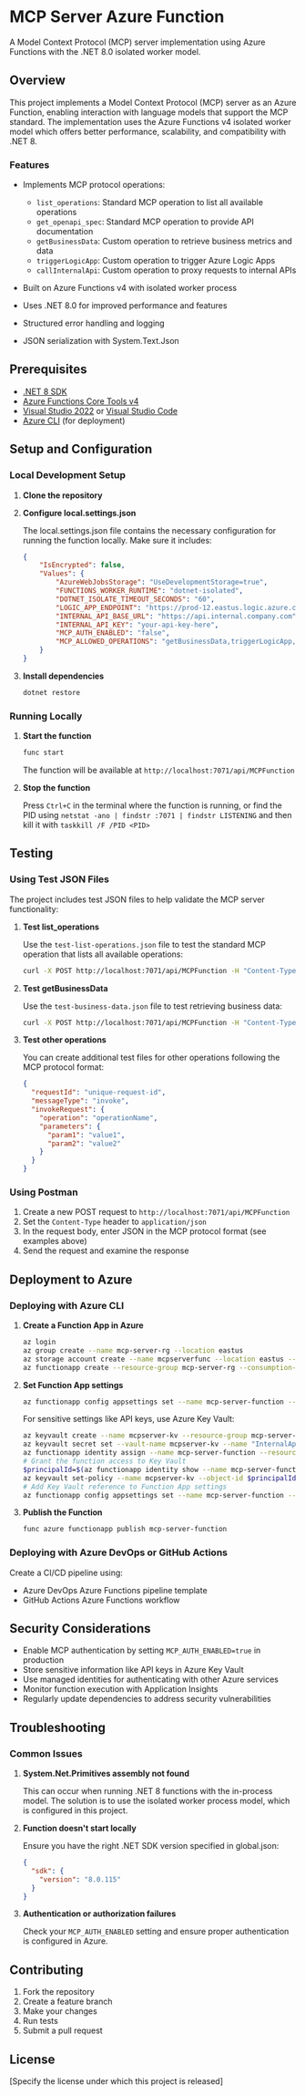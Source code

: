 # MCP Server Azure Function

A Model Context Protocol (MCP) server implementation using Azure Functions with the .NET 8.0 isolated worker model.

## Overview

This project implements a Model Context Protocol (MCP) server as an Azure Function, enabling interaction with language models that support the MCP standard. The implementation uses the Azure Functions v4 isolated worker model which offers better performance, scalability, and compatibility with .NET 8.

### Features

- Implements MCP protocol operations:
  - `list_operations`: Standard MCP operation to list all available operations
  - `get_openapi_spec`: Standard MCP operation to provide API documentation
  - `getBusinessData`: Custom operation to retrieve business metrics and data
  - `triggerLogicApp`: Custom operation to trigger Azure Logic Apps
  - `callInternalApi`: Custom operation to proxy requests to internal APIs

- Built on Azure Functions v4 with isolated worker process
- Uses .NET 8.0 for improved performance and features
- Structured error handling and logging
- JSON serialization with System.Text.Json

## Prerequisites

- [.NET 8 SDK](https://dotnet.microsoft.com/download/dotnet/8.0)
- [Azure Functions Core Tools v4](https://learn.microsoft.com/en-us/azure/azure-functions/functions-run-local)
- [Visual Studio 2022](https://visualstudio.microsoft.com/) or [Visual Studio Code](https://code.visualstudio.com/)
- [Azure CLI](https://learn.microsoft.com/en-us/cli/azure/install-azure-cli) (for deployment)

## Setup and Configuration

### Local Development Setup

1. **Clone the repository**

2. **Configure local.settings.json**

   The local.settings.json file contains the necessary configuration for running the function locally. Make sure it includes:

   ```json
   {
       "IsEncrypted": false,
       "Values": {
           "AzureWebJobsStorage": "UseDevelopmentStorage=true",
           "FUNCTIONS_WORKER_RUNTIME": "dotnet-isolated",
           "DOTNET_ISOLATE_TIMEOUT_SECONDS": "60",
           "LOGIC_APP_ENDPOINT": "https://prod-12.eastus.logic.azure.com:443/workflows/your-logic-app-id",
           "INTERNAL_API_BASE_URL": "https://api.internal.company.com",
           "INTERNAL_API_KEY": "your-api-key-here",
           "MCP_AUTH_ENABLED": "false",
           "MCP_ALLOWED_OPERATIONS": "getBusinessData,triggerLogicApp,callInternalApi,list_operations,get_openapi_spec"
       }
   }
   ```

3. **Install dependencies**

   ```bash
   dotnet restore
   ```

### Running Locally

1. **Start the function**

   ```bash
   func start
   ```

   The function will be available at `http://localhost:7071/api/MCPFunction`

2. **Stop the function**

   Press `Ctrl+C` in the terminal where the function is running, or
   find the PID using `netstat -ano | findstr :7071 | findstr LISTENING` 
   and then kill it with `taskkill /F /PID <PID>`

## Testing

### Using Test JSON Files

The project includes test JSON files to help validate the MCP server functionality:

1. **Test list_operations**

   Use the `test-list-operations.json` file to test the standard MCP operation that lists all available operations:

   ```bash
   curl -X POST http://localhost:7071/api/MCPFunction -H "Content-Type: application/json" -d @test-list-operations.json
   ```

2. **Test getBusinessData**

   Use the `test-business-data.json` file to test retrieving business data:

   ```bash
   curl -X POST http://localhost:7071/api/MCPFunction -H "Content-Type: application/json" -d @test-business-data.json
   ```

3. **Test other operations**

   You can create additional test files for other operations following the MCP protocol format:

   ```json
   {
     "requestId": "unique-request-id",
     "messageType": "invoke",
     "invokeRequest": {
       "operation": "operationName",
       "parameters": {
         "param1": "value1",
         "param2": "value2"
       }
     }
   }
   ```

### Using Postman

1. Create a new POST request to `http://localhost:7071/api/MCPFunction`
2. Set the `Content-Type` header to `application/json`
3. In the request body, enter JSON in the MCP protocol format (see examples above)
4. Send the request and examine the response

## Deployment to Azure

### Deploying with Azure CLI

1. **Create a Function App in Azure**

   ```bash
   az login
   az group create --name mcp-server-rg --location eastus
   az storage account create --name mcpserverfunc --location eastus --resource-group mcp-server-rg --sku Standard_LRS
   az functionapp create --resource-group mcp-server-rg --consumption-plan-location eastus --runtime dotnet-isolated --functions-version 4 --name mcp-server-function --storage-account mcpserverfunc --os-type Windows
   ```

2. **Set Function App settings**

   ```bash
   az functionapp config appsettings set --name mcp-server-function --resource-group mcp-server-rg --settings "LOGIC_APP_ENDPOINT=https://prod-12.eastus.logic.azure.com:443/workflows/your-logic-app-id" "INTERNAL_API_BASE_URL=https://api.internal.company.com" "MCP_AUTH_ENABLED=true" "MCP_ALLOWED_OPERATIONS=getBusinessData,triggerLogicApp,callInternalApi,list_operations,get_openapi_spec"
   ```

   For sensitive settings like API keys, use Azure Key Vault:

   ```bash
   az keyvault create --name mcpserver-kv --resource-group mcp-server-rg --location eastus
   az keyvault secret set --vault-name mcpserver-kv --name "InternalApiKey" --value "your-api-key-here"
   az functionapp identity assign --name mcp-server-function --resource-group mcp-server-rg
   # Grant the function access to Key Vault
   $principalId=$(az functionapp identity show --name mcp-server-function --resource-group mcp-server-rg --query principalId --output tsv)
   az keyvault set-policy --name mcpserver-kv --object-id $principalId --secret-permissions get list
   # Add Key Vault reference to Function App settings
   az functionapp config appsettings set --name mcp-server-function --resource-group mcp-server-rg --settings "INTERNAL_API_KEY=@Microsoft.KeyVault(SecretUri=https://mcpserver-kv.vault.azure.net/secrets/InternalApiKey/)"
   ```

3. **Publish the Function**

   ```bash
   func azure functionapp publish mcp-server-function
   ```

### Deploying with Azure DevOps or GitHub Actions

Create a CI/CD pipeline using:
- Azure DevOps Azure Functions pipeline template
- GitHub Actions Azure Functions workflow

## Security Considerations

- Enable MCP authentication by setting `MCP_AUTH_ENABLED=true` in production
- Store sensitive information like API keys in Azure Key Vault
- Use managed identities for authenticating with other Azure services 
- Monitor function execution with Application Insights
- Regularly update dependencies to address security vulnerabilities

## Troubleshooting

### Common Issues

1. **System.Net.Primitives assembly not found**

   This can occur when running .NET 8 functions with the in-process model. The solution is to use the isolated worker process model, which is configured in this project.

2. **Function doesn't start locally**

   Ensure you have the right .NET SDK version specified in global.json:
   ```json
   {
     "sdk": {
       "version": "8.0.115"
     }
   }
   ```

3. **Authentication or authorization failures**

   Check your `MCP_AUTH_ENABLED` setting and ensure proper authentication is configured in Azure.

## Contributing

1. Fork the repository
2. Create a feature branch
3. Make your changes
4. Run tests
5. Submit a pull request

## License

[Specify the license under which this project is released]
